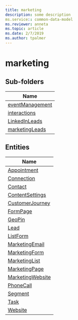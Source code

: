 ```yaml
---
title: marketing
description: some description
ms.service:: common-data-model
ms.reviewer: anneta
ms.topic: article
ms.date: 2/7/2019
ms.author: tpalmer
---
```


# marketing

## Sub-folders

|Name|
|---|
|[eventManagement](eventManagement/overview.md)|
|[interactions](interactions/overview.md)|
|[LinkedInLeads](LinkedInLeads/overview.md)|
|[marketingLeads](marketingLeads/overview.md)|



## Entities

|Name|
|---|
|[Appointment](Appointment.md)|
|[Connection](Connection.md)|
|[Contact](Contact.md)|
|[ContentSettings](ContentSettings.md)|
|[CustomerJourney](CustomerJourney.md)|
|[FormPage](FormPage.md)|
|[GeoPin](GeoPin.md)|
|[Lead](Lead.md)|
|[ListForm](ListForm.md)|
|[MarketingEmail](MarketingEmail.md)|
|[MarketingForm](MarketingForm.md)|
|[MarketingList](MarketingList.md)|
|[MarketingPage](MarketingPage.md)|
|[MarketingWebsite](MarketingWebsite.md)|
|[PhoneCall](PhoneCall.md)|
|[Segment](Segment.md)|
|[Task](Task.md)|
|[Website](Website.md)|
